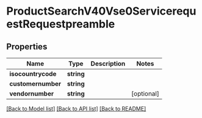 # ProductSearchV40Vse0ServicerequestRequestpreamble

## Properties
Name | Type | Description | Notes
------------ | ------------- | ------------- | -------------
**isocountrycode** | **string** |  | 
**customernumber** | **string** |  | 
**vendornumber** | **string** |  | [optional] 

[[Back to Model list]](../../README.md#documentation-for-models) [[Back to API list]](../../README.md#documentation-for-api-endpoints) [[Back to README]](../../README.md)

